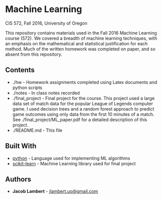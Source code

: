 # Machine Learning
CIS 572, Fall 2016, University of Oregon

This repository contains materials used in the Fall 2016 Machine Learning course (572). We covered a breadth of machine learning techniques, with an emphasis on the mathematical and statistical justification for each method. Much of the written homework was completed on paper, and so absent from this repository.

## Contents

* ./hw - Homework assignments completed using Latex documents and python scripts
* ./notes - In class notes recorded
* ./final_project - Final project for the course. This project used a large data set of match data for the popular League of Legends computer game. I used decision trees and a random forest approach to predict game outcomes using only data from the first 10 minutes of a match. See ./final_project/ML_paper.pdf for a detailed description of this project.
* ./README.md - This file

## Built With

* [python]() - Language used for implementing ML algorithms
* [scikit-learn](http://scikit-learn.org/stable/) - Machine Learning library used for final project


## Authors
* **Jacob Lambert** - jlambert.uo@gmail.com
